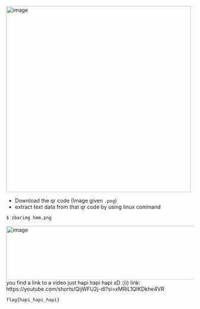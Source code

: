 <img width="496" height="501" alt="image" src="https://github.com/user-attachments/assets/47a8e9a4-3443-41d7-b9c1-8f2ecf620671" />

- Download the qr code (Image given `.png`)
- extract text data from that qr code by using linux command
```bash
$ zbarimg hmm.png
```

<img width="1328" height="144" alt="image" src="https://github.com/user-attachments/assets/ca41e8f5-62c5-495e-8f93-62e95a6b0849" />
you find a link to a video just hapi hapi hapi xD :)))
link: https://youtube.com/shorts/QijWFU2j-dI?si=xMRiL1QIKDkhe4VR

`flag{hapi_hapi_hapi}`
